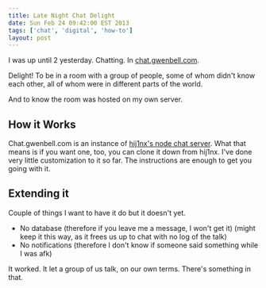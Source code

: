```yaml
---
title: Late Night Chat Delight
date: Sun Feb 24 09:42:00 EST 2013
tags: ['chat', 'digital', 'how-to']
layout: post
---
```

I was up until 2 yesterday. Chatting. In [chat.gwenbell.com](http://chat.gwenbell.com).

Delight! To be in a room with a group of people, some of whom didn't know each other, all of whom were in different parts of the world. 

And to know the room was hosted on my own server.

How it Works
------------

Chat.gwenbell.com is an instance of [hij1nx's node chat server](https://github.com/hij1nx/node-chat). What that means is if you want one, too, you can clone it down from hij1nx. I've done very little customization to it so far. The instructions are enough to get you going with it.

Extending it
------------

Couple of things I want to have it do but it doesn't yet.

+ No database (therefore if you leave me a message, I won't get it) (might keep it this way, as it frees us up to chat with no log of the talk)
+ No notifications (therefore I don't know if someone said something while I was afk)

It worked. It let a group of us talk, on our own terms. There's something in that.